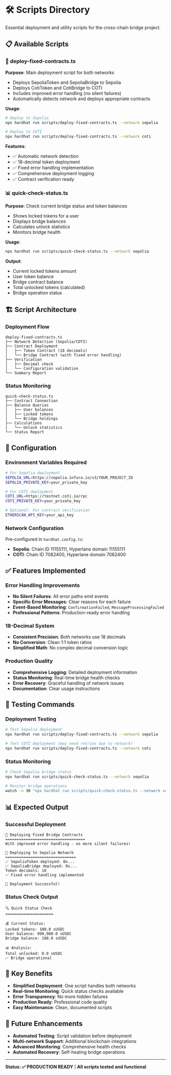 # 🛠️ Scripts Directory

Essential deployment and utility scripts for the cross-chain bridge project.

## 📋 Available Scripts

### 🚀 **deploy-fixed-contracts.ts**
**Purpose**: Main deployment script for both networks
- Deploys SepoliaToken and SepoliaBridge to Sepolia
- Deploys CotiToken and CotiBridge to COTI  
- Includes improved error handling (no silent failures)
- Automatically detects network and deploys appropriate contracts

**Usage**:
```bash
# Deploy to Sepolia
npx hardhat run scripts/deploy-fixed-contracts.ts --network sepolia

# Deploy to COTI  
npx hardhat run scripts/deploy-fixed-contracts.ts --network coti
```

**Features**:
- ✅ Automatic network detection
- ✅ 18-decimal token deployment
- ✅ Fixed error handling implementation
- ✅ Comprehensive deployment logging
- ✅ Contract verification ready

### 📊 **quick-check-status.ts**
**Purpose**: Check current bridge status and token balances
- Shows locked tokens for a user
- Displays bridge balances
- Calculates unlock statistics
- Monitors bridge health

**Usage**:
```bash
npx hardhat run scripts/quick-check-status.ts --network sepolia
```

**Output**:
- Current locked tokens amount
- User token balance
- Bridge contract balance
- Total unlocked tokens (calculated)
- Bridge operation status

## 🏗️ Script Architecture

### Deployment Flow
```
deploy-fixed-contracts.ts
├── Network Detection (Sepolia/COTI)
├── Contract Deployment
│   ├── Token Contract (18 decimals)
│   └── Bridge Contract (with fixed error handling)
├── Verification
│   ├── Decimal check
│   └── Configuration validation
└── Summary Report
```

### Status Monitoring
```
quick-check-status.ts
├── Contract Connection
├── Balance Queries
│   ├── User balances
│   ├── Locked tokens
│   └── Bridge holdings
├── Calculations
│   └── Unlock statistics
└── Status Report
```

## 🔧 Configuration

### Environment Variables Required
```bash
# For Sepolia deployment
SEPOLIA_URL=https://sepolia.infura.io/v3/YOUR_PROJECT_ID
SEPOLIA_PRIVATE_KEY=your_private_key

# For COTI deployment  
COTI_URL=https://testnet.coti.io/rpc
COTI_PRIVATE_KEY=your_private_key

# Optional: For contract verification
ETHERSCAN_API_KEY=your_api_key
```

### Network Configuration
Pre-configured in `hardhat.config.ts`:
- **Sepolia**: Chain ID 11155111, Hyperlane domain 11155111
- **COTI**: Chain ID 7082400, Hyperlane domain 7082400

## ✅ Features Implemented

### Error Handling Improvements
- **No Silent Failures**: All error paths emit events
- **Specific Error Messages**: Clear reasons for each failure
- **Event-Based Monitoring**: `ConfirmationFailed`, `MessageProcessingFailed`
- **Professional Patterns**: Production-ready error handling

### 18-Decimal System
- **Consistent Precision**: Both networks use 18 decimals
- **No Conversion**: Clean 1:1 token ratios
- **Simplified Math**: No complex decimal conversion logic

### Production Quality
- **Comprehensive Logging**: Detailed deployment information
- **Status Monitoring**: Real-time bridge health checks
- **Error Recovery**: Graceful handling of network issues
- **Documentation**: Clear usage instructions

## 🧪 Testing Commands

### Deployment Testing
```bash
# Test Sepolia deployment
npx hardhat run scripts/deploy-fixed-contracts.ts --network sepolia

# Test COTI deployment (may need retries due to network)
npx hardhat run scripts/deploy-fixed-contracts.ts --network coti
```

### Status Monitoring
```bash
# Check Sepolia bridge status
npx hardhat run scripts/quick-check-status.ts --network sepolia

# Monitor bridge operations
watch -n 30 "npx hardhat run scripts/quick-check-status.ts --network sepolia"
```

## 📊 Expected Output

### Successful Deployment
```
🚀 Deploying Fixed Bridge Contracts
===================================
With improved error handling - no more silent failures!

🔵 Deploying to Sepolia Network
===============================
✅ SepoliaToken deployed: 0x...
✅ SepoliaBridge deployed: 0x...
Token decimals: 18
✅ Fixed error handling implemented

🎉 Deployment Successful!
```

### Status Check Output
```
🔍 Quick Status Check
=====================

💰 Current Status:
Locked tokens: 100.0 sUSDC
User balance: 999,900.0 sUSDC  
Bridge balance: 100.0 sUSDC

📊 Analysis:
Total unlocked: 0.0 sUSDC
✅ Bridge operational
```

## 🎯 Key Benefits

- **Simplified Deployment**: One script handles both networks
- **Real-time Monitoring**: Quick status checks available
- **Error Transparency**: No more hidden failures
- **Production Ready**: Professional code quality
- **Easy Maintenance**: Clean, documented scripts

## 🔮 Future Enhancements

- **Automated Testing**: Script validation before deployment
- **Multi-network Support**: Additional blockchain integrations
- **Advanced Monitoring**: Comprehensive health checks
- **Automated Recovery**: Self-healing bridge operations

---

**Status: ✅ PRODUCTION READY** | **All scripts tested and functional** 